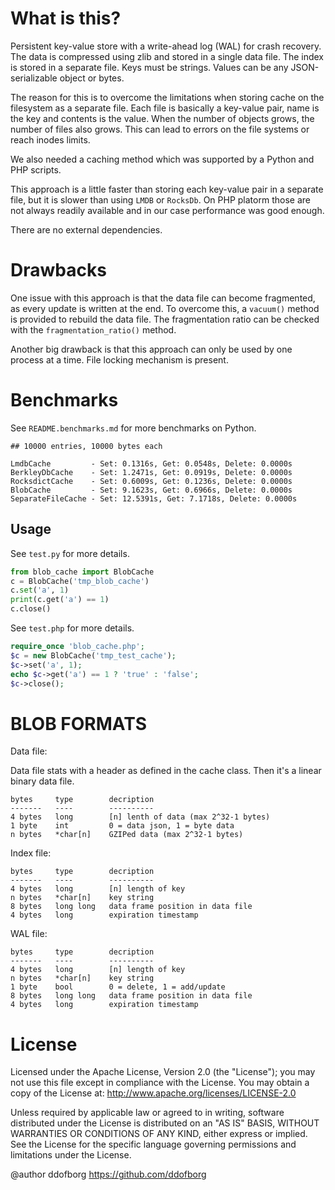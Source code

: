 # What is this?

Persistent key-value store with a write-ahead log (WAL) for crash recovery. The
data is compressed using zlib and stored in a single data file. The index is
stored in a separate file. Keys must be strings. Values can be any JSON-serializable
object or bytes.

The reason for this is to overcome the limitations when storing cache on the
filesystem as a separate file. Each file is basically a key-value pair, name
is the key and contents is the value. When the number of objects grows, the
number of files also grows. This can lead to errors on the file systems or
reach inodes limits.

We also needed a caching method which was supported by a Python and PHP scripts.

This approach is a little faster than storing each key-value pair in a separate
file, but it is slower than using `LMDB` or `RocksDb`. On PHP platorm those are
not always readily available and in our case performance was good enough.

There are no external dependencies.


# Drawbacks

One issue with this approach is that the data file can become fragmented, as
every update is written at the end. To overcome this, a `vacuum()` method is
provided to rebuild the data file. The fragmentation ratio can be checked with
the `fragmentation_ratio()` method.

Another big drawback is that this approach can only be used by one process at a
time. File locking mechanism is present.


# Benchmarks

See `README.benchmarks.md` for more benchmarks on Python.

    ## 10000 entries, 10000 bytes each
    
    LmdbCache         - Set: 0.1316s, Get: 0.0548s, Delete: 0.0000s
    BerkleyDbCache    - Set: 1.2471s, Get: 0.0919s, Delete: 0.0000s
    RocksdictCache    - Set: 0.6009s, Get: 0.1236s, Delete: 0.0000s
    BlobCache         - Set: 9.1623s, Get: 0.6966s, Delete: 0.0000s
    SeparateFileCache - Set: 12.5391s, Get: 7.1718s, Delete: 0.0000s

## Usage

See `test.py` for more details.

```python
from blob_cache import BlobCache
c = BlobCache('tmp_blob_cache')
c.set('a', 1)
print(c.get('a') == 1)
c.close()
```

See `test.php` for more details.

```php
require_once 'blob_cache.php';
$c = new BlobCache('tmp_test_cache');
$c->set('a', 1);
echo $c->get('a') == 1 ? 'true' : 'false';
$c->close();
```

# BLOB FORMATS

Data file:

Data file stats with a header as defined in the cache class. Then it's a linear binary data file.

    bytes     type        decription
    -------   ----        ----------
    4 bytes   long        [n] lenth of data (max 2^32-1 bytes)
    1 byte    int         0 = data json, 1 = byte data
    n bytes   *char[n]    GZIPed data (max 2^32-1 bytes)

Index file:

    bytes     type        decription
    -------   ----        ----------
    4 bytes   long        [n] length of key
    n bytes   *char[n]    key string
    8 bytes   long long   data frame position in data file
    4 bytes   long        expiration timestamp

WAL file:

    bytes     type        decription
    -------   ----        ----------
    4 bytes   long        [n] length of key
    n bytes   *char[n]    key string
    1 byte    bool        0 = delete, 1 = add/update
    8 bytes   long long   data frame position in data file
    4 bytes   long        expiration timestamp

# License

Licensed under the Apache License, Version 2.0 (the "License"); you may not use this
file except in compliance with the License. You may obtain a copy of the License at:
http://www.apache.org/licenses/LICENSE-2.0

Unless required by applicable law or agreed to in writing, software distributed under
the License is distributed on an "AS IS" BASIS, WITHOUT WARRANTIES OR CONDITIONS OF
ANY KIND, either express or implied. See the License for the specific language
governing permissions and limitations under the License.

@author ddofborg <https://github.com/ddofborg>
